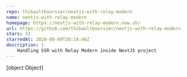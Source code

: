 ```yaml
---
repo: thibaultboursier/nextjs-with-relay-modern
name: nextjs-with-relay-modern
homepage: https://nextjs-with-relay-modern.now.sh/
url: https://github.com/thibaultboursier/nextjs-with-relay-modern
stars: 31
starredAt: 2020-08-09T20:14:46Z
description: |-
    Handling SSR with Relay Modern inside NextJS project
---
```


[object Object]

